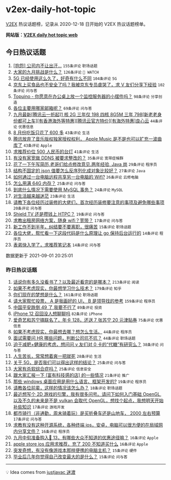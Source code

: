 # v2ex-daily-hot-topic

[V2EX](https://www.v2ex.com/) 热议话题榜，记录从 2020-12-18 日开始的 V2EX 热议话题榜单。

**网站版：[V2EX daily hot topic web](https://boojack.github.io/v2ex-daily-hot-topic-web/)**

## 今日热议话题

<!-- TODAY BEGIN -->

1. [[抱怨] 公司内不让出汗...](https://www.v2ex.com/t/799179) `155条评论` `职场话题`
1. [大家的九月挑战是什么？](https://www.v2ex.com/t/799180) `126条评论` ` WATCH`
1. [5G 已经使用这么久了，好奇有什么不同](https://www.v2ex.com/t/799240) `104条评论` `5G`
1. [京东上买食品也不安全了吗？我被京东专员虐哭了，求 V 友们分享下经验](https://www.v2ex.com/t/799182) `102条评论` `问与答`
1. [Topuino - 你愿意在办公桌上放一个监控服务器的小摆件吗？](https://www.v2ex.com/t/799177) `98条评论` `分享创造`
1. [各位主要用哪家邮箱呢？](https://www.v2ex.com/t/799255) `69条评论` `问与答`
1. [九月最新[腾讯云一折起]1 核 2G 三年仅 198 四核 8G5M 三年 798[新老老身份都可上车][有香港海外等特惠][腾讯云官方特价][有海外特惠]良心云](https://www.v2ex.com/t/799178) `44条评论` `优惠信息`
1. [8 月份吃饭只花了 600 多](https://www.v2ex.com/t/799270) `43条评论` `生活`
1. [腾讯放弃了音乐版权独家授权权利， Apple Music 是不是也可以扩充一波曲库了](https://www.v2ex.com/t/799200) `43条评论` `Apple`
1. [求推荐价位 500 人民币的台灯](https://www.v2ex.com/t/799202) `41条评论` `生活`
1. [有没有家宽做 DDNS 被要求整改的？](https://www.v2ex.com/t/799340) `35条评论` `宽带症候群`
1. [花了一下午写简历,老哥们给点修改意见.两年经验, Java 岗](https://www.v2ex.com/t/799320) `29条评论` `程序员`
1. [结构不固定的 json 值要怎么反序列化成对象比较好？](https://www.v2ex.com/t/799259) `27条评论` `Java`
1. [如何通过一台电脑远程共享另一台电脑的 Wifi?](https://www.v2ex.com/t/799242) `26条评论` `云修电脑`
1. [怎么用满 64G 内存？](https://www.v2ex.com/t/799334) `25条评论` `问与答`
1. [到底什么情况下需要使用 MySQL 事务？](https://www.v2ex.com/t/799323) `24条评论` `MySQL`
1. [对生活越来越迷茫](https://www.v2ex.com/t/799245) `23条评论` `生活`
1. [请教下各位经历过装修的大佬们，首次经历装修要注意的事项及避免哪些事项](https://www.v2ex.com/t/799191) `20条评论` `问与答`
1. [Shield TV 还是攒钱上 HTPC？](https://www.v2ex.com/t/799280) `19条评论` `问与答`
1. [求教出租房网络方案，随身 wifi？宽带？](https://www.v2ex.com/t/799193) `17条评论` `问与答`
1. [新工作不到半年，纠结要不要离职，很痛苦](https://www.v2ex.com/t/799174) `15条评论` `职场话题`
1. [各位大佬，帮忙看一下这段代码是什么原理让 go 保持后台运行的](https://www.v2ex.com/t/799257) `14条评论` `程序员`
1. [表弟快入学了，求推荐笔记本](https://www.v2ex.com/t/799229) `14条评论` `问与答`

数据更新于 2021-09-01 20:25:01

<!-- TODAY END -->

### 昨日热议话题

<!-- YESTERDAY BEGIN -->

1. [话说你有多久没看书了？以及最近看完的是哪本？](https://www.v2ex.com/t/798973) `213条评论` `阅读`
1. [如果不考虑现实，你最想学习什么技术？](https://www.v2ex.com/t/799024) `179条评论` `知乎`
1. [你们现在的梦想是什么？](https://www.v2ex.com/t/798978) `161条评论` `职场话题`
1. [请大家帮忙投票， A 是我画好的 UI， B 是领导找的参考](https://www.v2ex.com/t/799039) `159条评论` `程序员`
1. [中国平安跌倒 49 了 我要不行了](https://www.v2ex.com/t/798999) `89条评论` `投资`
1. [iPhone 12 召回没人想聊聊吗](https://www.v2ex.com/t/798974) `82条评论` `iPhone`
1. [爱奇艺和苏宁搞联名了，年卡 128，还送 7 张苏宁 20 元津贴券](https://www.v2ex.com/t/798965) `75条评论` `优惠信息`
1. [如果不考虑现实，你最想去哪？想怎么生活。](https://www.v2ex.com/t/799067) `44条评论` `程序员`
1. [面试需要问 HR 哪些问题，判断公司坑不坑？](https://www.v2ex.com/t/798968) `44条评论` `职场话题`
1. [迫于减肥+健康的考虑，想问问 v 友们对 0 卡的“代糖”有研究么？](https://www.v2ex.com/t/799006) `38条评论` `问与答`
1. [人生苦长，常常想着爽一把就死](https://www.v2ex.com/t/799089) `28条评论` `生活`
1. [关于 5G，是否我们可以得出这样的结论？](https://www.v2ex.com/t/799136) `25条评论` `问与答`
1. [大家有杀软综合症吗？](https://www.v2ex.com/t/799134) `25条评论` `信息安全`
1. [跟大家汇报一下 [富有科技感的店] 的一些情况](https://www.v2ex.com/t/798971) `21条评论` `推广`
1. [那些 windows 桌面应用是用什么语言、框架开发的?](https://www.v2ex.com/t/799049) `19条评论` `程序员`
1. [请教各位前辈，这样的情况该怎么办？](https://www.v2ex.com/t/798963) `18条评论` `职场话题`
1. [最近想写个 2D 游戏的引擎，我有很多问号。请问下如何入门基础 OpenGL, 以及不久的未来是不是 vulkan 会取代 OpenGL，想找个起点，我想明天开始补些知识](https://www.v2ex.com/t/799108) `17条评论` `游戏开发`
1. [都市骑行（非通勤，周末骑着玩）是买折叠车还是山地车， 2000 左右预算](https://www.v2ex.com/t/799043) `17条评论` `问与答`
1. [求教有没有这种开源系统，各种终端 ios，安卓，电脑可以很方便的在局域网内分享文件？](https://www.v2ex.com/t/799133) `16条评论` `程序员`
1. [九月中旬准备购入🍎 13，有哪些大众不知道的优惠途径嘛？](https://www.v2ex.com/t/799103) `16条评论` `Apple`
1. [apple store ios 应用求推荐，充了 200 不知道买什么](https://www.v2ex.com/t/799086) `16条评论` `Apple`
1. [突发奇想，有没有像游戏本那样便携的电脑主机？](https://www.v2ex.com/t/799104) `15条评论` `硬件`
1. [毕业后几年你觉得自己改变最大的是什么？](https://www.v2ex.com/t/799076) `15条评论` `问与答`

<!-- YESTERDAY END -->

---

💡 Idea comes from [justjavac 迷渡](https://github.com/justjavac/)
